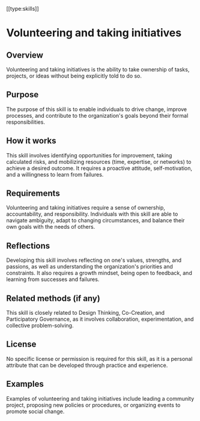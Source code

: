 [[type:skills]]

# Volunteering and taking initiatives

## Overview
Volunteering and taking initiatives is the ability to take ownership of tasks, projects, or ideas without being explicitly told to do so.

## Purpose
The purpose of this skill is to enable individuals to drive change, improve processes, and contribute to the organization's goals beyond their formal responsibilities.

## How it works
This skill involves identifying opportunities for improvement, taking calculated risks, and mobilizing resources (time, expertise, or networks) to achieve a desired outcome. It requires a proactive attitude, self-motivation, and a willingness to learn from failures.

## Requirements
Volunteering and taking initiatives require a sense of ownership, accountability, and responsibility. Individuals with this skill are able to navigate ambiguity, adapt to changing circumstances, and balance their own goals with the needs of others.

## Reflections
Developing this skill involves reflecting on one's values, strengths, and passions, as well as understanding the organization's priorities and constraints. It also requires a growth mindset, being open to feedback, and learning from successes and failures.

## Related methods (if any)
This skill is closely related to Design Thinking, Co-Creation, and Participatory Governance, as it involves collaboration, experimentation, and collective problem-solving.

## License
No specific license or permission is required for this skill, as it is a personal attribute that can be developed through practice and experience.

## Examples
Examples of volunteering and taking initiatives include leading a community project, proposing new policies or procedures, or organizing events to promote social change.